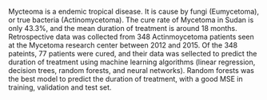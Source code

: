Mycteoma is a endemic tropical disease. It is cause by fungi (Eumycetoma), or true bacteria (Actinomycetoma).
The cure rate of Mycetoma in Sudan is only 43.3%, and the mean duration of treatment is around 18 months.
Retrospective data was collected from 348 Actinmoycetoma patients seen at the Mycetoma research center between 2012 and 2015. Of the 348 pateints, 77 patients were cured, and their data was sellected to predict the duration of treatment using machine learning algorithms (linear regression, decision trees, random forests, and neural networks).
Random forests was the best model to predict the duration of treatment, with a good MSE in training, validation and test set.
